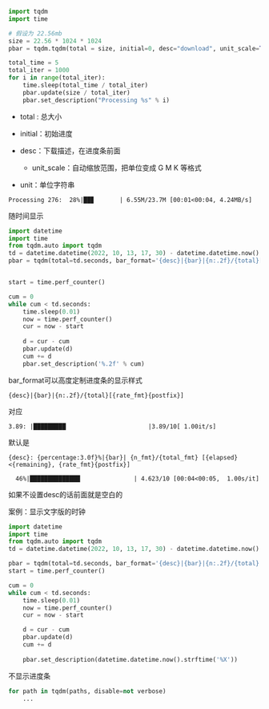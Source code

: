 ```python
import tqdm
import time

# 假设为 22.56mb
size = 22.56 * 1024 * 1024
pbar = tqdm.tqdm(total = size, initial=0, desc="download", unit_scale=True, unit="B")

total_time = 5
total_iter = 1000
for i in range(total_iter):
    time.sleep(total_time / total_iter)
    pbar.update(size / total_iter)
    pbar.set_description("Processing %s" % i)
```

- total : 总大小
- initial：初始进度
- desc：下载描述，在进度条前面
  - unit_scale：自动缩放范围，把单位变成 G M K 等格式

- unit：单位字符串

```
Processing 276:  28%|██▊       | 6.55M/23.7M [00:01<00:04, 4.24MB/s]
```



随时间显示

```python
import datetime
import time
from tqdm.auto import tqdm
td = datetime.datetime(2022, 10, 13, 17, 30) - datetime.datetime.now()
pbar = tqdm(total=td.seconds, bar_format='{desc}|{bar}|{n:.2f}/{total}[{rate_fmt}{postfix}]')


start = time.perf_counter()

cum = 0
while cum < td.seconds:
    time.sleep(0.01)
    now = time.perf_counter()
    cur = now - start
    
    d = cur - cum
    pbar.update(d)
    cum += d 
    pbar.set_description('%.2f' % cum)
```



bar_format可以高度定制进度条的显示样式

```
{desc}|{bar}|{n:.2f}/{total}[{rate_fmt}{postfix}]
```

对应

```
3.89: |█████████                       |3.89/10[ 1.00it/s]
```



默认是

```
{desc}: {percentage:3.0f}%|{bar}| {n_fmt}/{total_fmt} [{elapsed}<{remaining}, {rate_fmt}{postfix}]
```

```
  46%|██████████████               | 4.623/10 [00:04<00:05,  1.00s/it]
```

如果不设置desc的话前面就是空白的





案例：显示文字版的时钟

```python
import datetime
import time
from tqdm.auto import tqdm
td = datetime.datetime(2022, 10, 13, 17, 30) - datetime.datetime.now()

pbar = tqdm(total=td.seconds, bar_format='{desc}|{bar}|{n:.2f}/{total}')
start = time.perf_counter()

cum = 0
while cum < td.seconds:
    time.sleep(0.01)
    now = time.perf_counter()
    cur = now - start

    d = cur - cum
    pbar.update(d)
    cum += d
    
    pbar.set_description(datetime.datetime.now().strftime('%X'))
```



不显示进度条

```python
for path in tqdm(paths, disable=not verbose)
    ...
```


